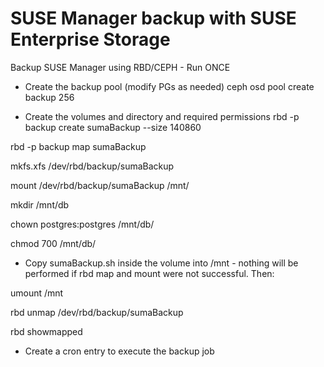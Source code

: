 # SUSE Manager backup with SUSE Enterprise Storage

Backup SUSE Manager using RBD/CEPH - Run ONCE

- Create the backup pool (modify PGs as needed)
ceph osd pool create backup 256

- Create the volumes and directory and required permissions
rbd -p backup create sumaBackup --size 140860

rbd -p backup map sumaBackup

mkfs.xfs /dev/rbd/backup/sumaBackup

mount /dev/rbd/backup/sumaBackup /mnt/

mkdir /mnt/db

chown postgres:postgres /mnt/db/

chmod 700 /mnt/db/

- Copy sumaBackup.sh inside the volume into /mnt - nothing will be performed if rbd map and mount were not successful.  Then:

umount /mnt

rbd unmap /dev/rbd/backup/sumaBackup

rbd showmapped

- Create a cron entry to execute the backup job

